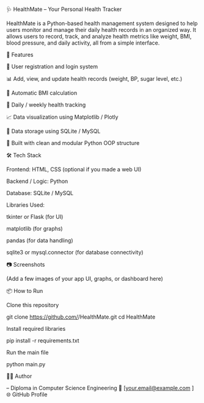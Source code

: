 🩺 HealthMate – Your Personal Health Tracker

HealthMate is a Python-based health management system designed to help users monitor and manage their daily health records in an organized way.
It allows users to record, track, and analyze health metrics like weight, BMI, blood pressure, and daily activity, all from a simple interface.

🚀 Features

👤 User registration and login system

📊 Add, view, and update health records (weight, BP, sugar level, etc.)

🧮 Automatic BMI calculation

📅 Daily / weekly health tracking

📈 Data visualization using Matplotlib / Plotly

💾 Data storage using SQLite / MySQL

🧠 Built with clean and modular Python OOP structure

🛠 Tech Stack

Frontend: HTML, CSS (optional if you made a web UI)

Backend / Logic: Python

Database: SQLite / MySQL

Libraries Used:

tkinter or Flask (for UI)

matplotlib (for graphs)

pandas (for data handling)

sqlite3 or mysql.connector (for database connectivity)

📷 Screenshots

(Add a few images of your app UI, graphs, or dashboard here)

📦 How to Run

Clone this repository

git clone https://github.com/<your-username>/HealthMate.git
cd HealthMate


Install required libraries

pip install -r requirements.txt


Run the main file

python main.py

👨‍💻 Author

<Your Name> – Diploma in Computer Science Engineering
📧 [your.email@example.com
]
🌐 GitHub Profile
